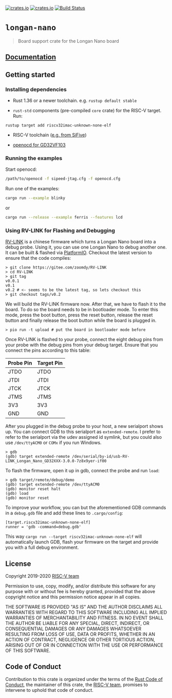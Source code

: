 [![crates.io](https://img.shields.io/crates/d/longan-nano.svg)](https://crates.io/crates/longan-nano)
[![crates.io](https://img.shields.io/crates/v/longan-nano.svg)](https://crates.io/crates/longan-nano)
[![Build Status](https://travis-ci.org/riscv-rust/longan-nano.svg?branch=master)](https://travis-ci.org/riscv-rust/longan-nano)

# `longan-nano`

> Board support crate for the Longan Nano board

## [Documentation](https://docs.rs/crate/longan-nano)

## Getting started

### Installing dependencies

- Rust 1.36 or a newer toolchain. e.g. `rustup default stable`

- `rust-std` components (pre-compiled `core` crate) for the RISC-V target. Run:

``` console
rustup target add riscv32imac-unknown-none-elf
```

- RISC-V toolchain ([e.g. from SiFive](https://static.dev.sifive.com/dev-tools/riscv64-unknown-elf-gcc-8.1.0-2019.01.0-x86_64-linux-ubuntu14.tar.gz))

- [openocd for GD32VF103](https://github.com/riscv-mcu/riscv-openocd)

### Running the examples

Start openocd:
```sh
/path/to/openocd -f sipeed-jtag.cfg -f openocd.cfg
```

Run one of the examples:
```sh
cargo run --example blinky
```
or
```sh
cargo run --release --example ferris --features lcd
```

### Using RV-LINK for Flashing and Debugging

[RV-LINK](https://gitee.com/zoomdy/RV-LINK) is a chinese firmware which turns a
Longan Nano board into a debug probe. Using it, you can use one Longan Nano to
debug another one. It can be built & flashed via
[PlatformIO](https://platformio.org/). Checkout the latest version to ensure
that the code compiles:

```
> git clone https://gitee.com/zoomdy/RV-LINK
> cd RV-LINK
> git tag 
v0.0.1
v0.1
v0.2 # <- seems to be the latest tag, so lets checkout this
> git checkout tags/v0.2 
```

We will build the RV-LINK firmware now. After that, we have to flash it to the
board. To do so the board needs to be in bootloader mode. To enter this mode,
press the boot button, press the reset button, release the reset button and
finally release the boot button while the board is plugged in.

```
> pio run -t upload # put the board in bootloader mode before
```

Once RV-LINK is flashed to your probe, connect the eight debug pins from your
probe with the debug pins from your debug target. Ensure that you connect the
pins according to this table:

| Probe Pin | Target Pin |
| ---       | ---        |
| JTDO      | JTDO       |
| JTDI      | JTDI       |
| JTCK      | JTCK       |
| JTMS      | JTMS       |
| 3V3       | 3V3        |
| GND       | GND        |

After you plugged in the debug probe to your host, a new serialport shows up. You
can connect GDB to this serialport as `extended-remote`. I prefer to refer to
the serialport via the udev assigned id symlink, but you could also use
`/dev/ttyACM0` or `COMx` if you run Windows.

```
> gdb
(gdb) target extended-remote /dev/serial/by-id/usb-RV-LINK_Longan_Nano_GD32XXX-3.0.0-7z8x9yer-if00
```

To flash the firmware, open it up in gdb, connect the probe and run `load`:

```
> gdb target/remote/debug/demo
(gdb) target extended-remote /dev/ttyACM0
(gdb) monitor reset halt
(gdb) load
(gdb) monitor reset
```

To improve your workflow, you can but the aforementioned GDB commands in a
`debug.gdb` file and add these lines to `.cargo/config`:

```
[target.riscv32imac-unknown-none-elf]
runner = 'gdb -command=debug.gdb'
```

This way `cargo run --target riscv32imac-unknown-none-elf` will automatically
launch GDB, flash your firmware on the target and provide you with a full debug
environment.

## License

Copyright 2019-2020 [RISC-V team][team]

Permission to use, copy, modify, and/or distribute this software for any purpose
with or without fee is hereby granted, provided that the above copyright notice
and this permission notice appear in all copies.

THE SOFTWARE IS PROVIDED "AS IS" AND THE AUTHOR DISCLAIMS ALL WARRANTIES WITH
REGARD TO THIS SOFTWARE INCLUDING ALL IMPLIED WARRANTIES OF MERCHANTABILITY AND
FITNESS. IN NO EVENT SHALL THE AUTHOR BE LIABLE FOR ANY SPECIAL, DIRECT,
INDIRECT, OR CONSEQUENTIAL DAMAGES OR ANY DAMAGES WHATSOEVER RESULTING FROM LOSS
OF USE, DATA OR PROFITS, WHETHER IN AN ACTION OF CONTRACT, NEGLIGENCE OR OTHER
TORTIOUS ACTION, ARISING OUT OF OR IN CONNECTION WITH THE USE OR PERFORMANCE OF
THIS SOFTWARE.

## Code of Conduct

Contribution to this crate is organized under the terms of the [Rust Code of
Conduct][CoC], the maintainer of this crate, the [RISC-V team][team], promises
to intervene to uphold that code of conduct.

[CoC]: CODE_OF_CONDUCT.md
[team]: https://github.com/rust-embedded/wg#the-risc-v-team
